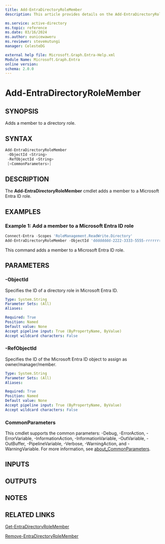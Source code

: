 ```yaml
---
title: Add-EntraDirectoryRoleMember
description: This article provides details on the Add-EntraDirectoryRoleMember command.

ms.service: active-directory
ms.topic: reference
ms.date: 03/16/2024
ms.author: eunicewaweru
ms.reviewer: stevemutungi
manager: CelesteDG

external help file: Microsoft.Graph.Entra-Help.xml
Module Name: Microsoft.Graph.Entra
online version:
schema: 2.0.0
---
```


# Add-EntraDirectoryRoleMember

## SYNOPSIS

Adds a member to a directory role.

## SYNTAX

```powershell
Add-EntraDirectoryRoleMember 
 -ObjectId <String> 
 -RefObjectId <String> 
 [<CommonParameters>]
```

## DESCRIPTION

The **Add-EntraDirectoryRoleMember** cmdlet adds a member to a Microsoft Entra ID role.

## EXAMPLES

### Example 1: Add a member to a Microsoft Entra ID role

```powershell
Connect-Entra -Scopes 'RoleManagement.ReadWrite.Directory'
Add-EntraDirectoryRoleMember -ObjectId 'dddddddd-2222-3333-5555-rrrrrrrrrrrr' -RefObjectId 'bbbbbbbb-1111-2222-3333-cccccccccccc'
```

This command adds a member to a Microsoft Entra ID role.

## PARAMETERS

### -ObjectId

Specifies the ID of a directory role in Microsoft Entra ID.

```yaml
Type: System.String
Parameter Sets: (All)
Aliases:

Required: True
Position: Named
Default value: None
Accept pipeline input: True (ByPropertyName, ByValue)
Accept wildcard characters: False
```

### -RefObjectId

Specifies the ID of the Microsoft Entra ID object to assign as owner/manager/member.

```yaml
Type: System.String
Parameter Sets: (All)
Aliases:

Required: True
Position: Named
Default value: None
Accept pipeline input: True (ByPropertyName, ByValue)
Accept wildcard characters: False
```

### CommonParameters

This cmdlet supports the common parameters: -Debug, -ErrorAction, -ErrorVariable, -InformationAction, -InformationVariable, -OutVariable, -OutBuffer, -PipelineVariable, -Verbose, -WarningAction, and -WarningVariable. For more information, see [about_CommonParameters](https://go.microsoft.com/fwlink/?LinkID=113216).

## INPUTS

## OUTPUTS

## NOTES

## RELATED LINKS

[Get-EntraDirectoryRoleMember](Get-EntraDirectoryRoleMember.md)

[Remove-EntraDirectoryRoleMember](Remove-EntraDirectoryRoleMember.md)

